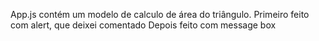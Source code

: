 App.js contém um modelo de calculo de área do triângulo.
Primeiro feito com alert, que deixei comentado
Depois feito com message box
